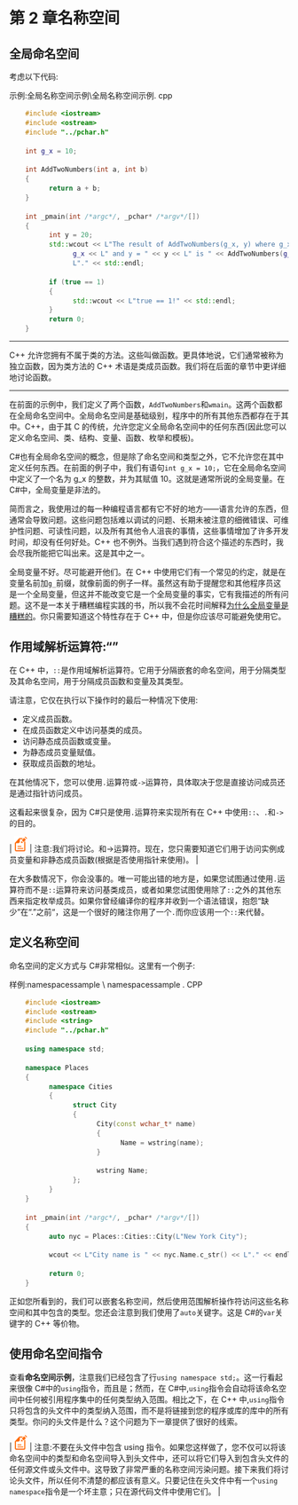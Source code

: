 # 第 2 章名称空间

## 全局命名空间

考虑以下代码:

示例:全局名称空间示例\全局名称空间示例. cpp

```cpp
    #include <iostream>
    #include <ostream>
    #include "../pchar.h"

    int g_x = 10;

    int AddTwoNumbers(int a, int b)
    {
          return a + b;
    }

    int _pmain(int /*argc*/, _pchar* /*argv*/[])
    {
          int y = 20;
          std::wcout << L"The result of AddTwoNumbers(g_x, y) where g_x = " <<
                g_x << L" and y = " << y << L" is " << AddTwoNumbers(g_x, y) <<
                L"." << std::endl;

          if (true == 1)
          {
                std::wcout << L"true == 1!" << std::endl;
          }
          return 0;
    }

```

* * *

C++ 允许您拥有不属于类的方法。这些叫做函数。更具体地说，它们通常被称为独立函数，因为类方法的 C++ 术语是类成员函数。我们将在后面的章节中更详细地讨论函数。

* * *

在前面的示例中，我们定义了两个函数，`AddTwoNumbers`和`wmain`。这两个函数都在全局命名空间中。全局命名空间是基础级别，程序中的所有其他东西都存在于其中。C++，由于其 C 的传统，允许您定义全局命名空间中的任何东西(因此您可以定义命名空间、类、结构、变量、函数、枚举和模板)。

C#也有全局命名空间的概念，但是除了命名空间和类型之外，它不允许您在其中定义任何东西。在前面的例子中，我们有语句`int g_x = 10;`，它在全局命名空间中定义了一个名为 g_x 的整数，并为其赋值 10。这就是通常所说的全局变量。在 C#中，全局变量是非法的。

简而言之，我使用过的每一种编程语言都有它不好的地方——语言允许的东西，但通常会导致问题。这些问题包括难以调试的问题、长期未被注意的细微错误、可维护性问题、可读性问题，以及所有其他令人沮丧的事情，这些事情增加了许多开发时间，却没有任何好处。C++ 也不例外。当我们遇到符合这个描述的东西时，我会尽我所能把它叫出来。这是其中之一。

全局变量不好。尽可能避开他们。在 C++ 中使用它们有一个常见的约定，就是在变量名前加`g_`前缀，就像前面的例子一样。虽然这有助于提醒您和其他程序员这是一个全局变量，但这并不能改变它是一个全局变量的事实，它有我描述的所有问题。这不是一本关于糟糕编程实践的书，所以我不会花时间解释[为什么全局变量是糟糕的](http://stackoverflow.com/questions/484635/are-global-variables-bad)。你只需要知道这个特性存在于 C++ 中，但是你应该尽可能避免使用它。

## 作用域解析运算符:“”

在 C++ 中，`::`是作用域解析运算符。它用于分隔嵌套的命名空间，用于分隔类型及其命名空间，用于分隔成员函数和变量及其类型。

请注意，它仅在执行以下操作时的最后一种情况下使用:

*   定义成员函数。
*   在成员函数定义中访问基类的成员。
*   访问静态成员函数或变量。
*   为静态成员变量赋值。
*   获取成员函数的地址。

在其他情况下，您可以使用`.`运算符或`->`运算符，具体取决于您是直接访问成员还是通过指针访问成员。

这看起来很复杂，因为 C#只是使用`.`运算符来实现所有在 C++ 中使用`::`、`.`和`->`的目的。

| ![](img/image001.png) | 注意:我们将讨论。和->运算符。现在，您只需要知道它们用于访问实例成员变量和非静态成员函数(根据是否使用指针来使用)。 |

在大多数情况下，你会没事的。唯一可能出错的地方是，如果您试图通过使用`.`运算符而不是`::`运算符来访问基类成员，或者如果您试图使用除了`::`之外的其他东西来指定枚举成员。如果你曾经编译你的程序并收到一个语法错误，抱怨“缺少”在“.”之前“，这是一个很好的赌注你用了一个`.`而你应该用一个`::`来代替。

## 定义名称空间

命名空间的定义方式与 C#非常相似。这里有一个例子:

样例:namespacessample \ namespacessample . CPP

```cpp
    #include <iostream>
    #include <ostream>
    #include <string>
    #include "../pchar.h"

    using namespace std;

    namespace Places
    {
          namespace Cities
          {
                struct City
                {
                      City(const wchar_t* name)
                      {
                            Name = wstring(name);
                      }

                      wstring Name;
                };
          }
    }

    int _pmain(int /*argc*/, _pchar* /*argv*/[])
    {
          auto nyc = Places::Cities::City(L"New York City");

          wcout << L"City name is " << nyc.Name.c_str() << L"." << endl;

          return 0;
    }

```

正如您所看到的，我们可以嵌套名称空间，然后使用范围解析操作符访问这些名称空间和其中包含的类型。您还会注意到我们使用了`auto`关键字。这是 C#的`var`关键字的 C++ 等价物。

## 使用命名空间指令

查看**命名空间示例**，注意我们已经包含了行`using namespace std;`。这一行看起来很像 C#中的`using`指令，而且是；然而，在 C#中,`using`指令会自动将该命名空间中任何被引用程序集中的任何类型纳入范围。相比之下，在 C++ 中,`using`指令只将包含的头文件中的类型纳入范围，而不是将链接到您的程序或库的库中的所有类型。你问的头文件是什么？这个问题为下一章提供了很好的线索。

| ![](img/image001.png) | 注意:不要在头文件中包含 using 指令。如果您这样做了，您不仅可以将该命名空间中的类型和命名空间导入到头文件中，还可以将它们导入到包含头文件的任何源文件或头文件中。这导致了非常严重的名称空间污染问题。接下来我们将讨论头文件，所以任何不清楚的都应该有意义。只要记住在头文件中有一个`using namespace`指令是一个坏主意；只在源代码文件中使用它们。 |